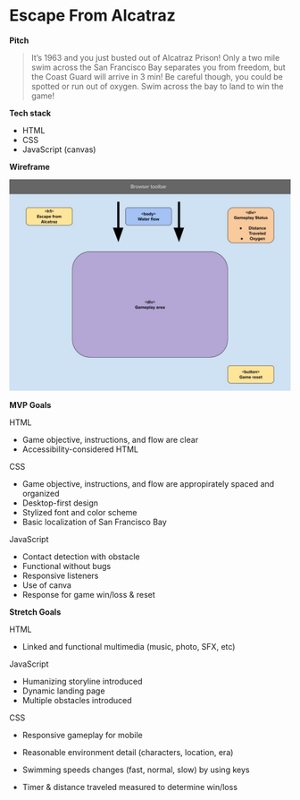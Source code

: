 # Escape From Alcatraz

__Pitch__ 

> It’s 1963 and you just busted out of Alcatraz Prison! Only a two mile swim across the San Francisco Bay separates you from freedom, but the Coast Guard will arrive in 3 min! Be careful though, you could be spotted or run out of oxygen. Swim across the bay to land to win the game! 

__Tech stack__
* HTML
* CSS
* JavaScript (canvas)

__Wireframe__ 

![Wireframe](./Wireframe_%20Escape-From-Alcatraz%202023-03-16.jpg)


__MVP Goals__ 

HTML 
* Game objective, instructions, and flow are clear
* Accessibility-considered HTML

CSS
* Game objective, instructions, and flow are appropirately spaced and organized
* Desktop-first design
* Stylized font and color scheme 
* Basic localization of San Francisco Bay

JavaScript
* Contact detection with obstacle
* Functional without bugs
* Responsive listeners 
* Use of canva
* Response for game win/loss & reset 

__Stretch Goals__ 

HTML
* Linked and functional multimedia (music, photo, SFX, etc)

JavaScript
* Humanizing storyline introduced
* Dynamic landing page 
* Multiple obstacles introduced

CSS
* Responsive gameplay for mobile
* Reasonable environment detail (characters, location, era)





























* Swimming speeds changes (fast, normal, slow) by using keys
* Timer & distance traveled measured to determine win/loss 